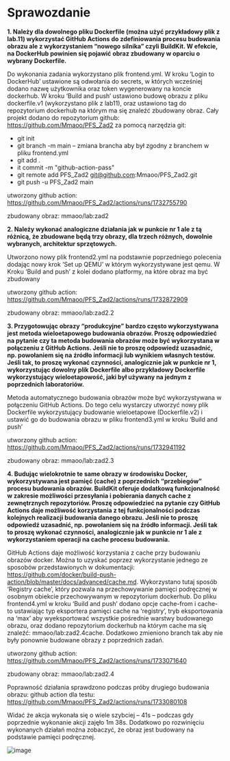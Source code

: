 # Sprawozdanie

**1. Należy dla dowolnego pliku Dockerfile (można użyć przykładowy plik z lab.11) wykorzystać GitHub Actions do zdefiniowania procesu budowania obrazu ale z wykorzystaniem “nowego silnika” czyli BuildKit. W efekcie, na DockerHub powinien się pojawić obraz zbudowany w oparciu o wybrany Dockerfile.**

Do wykonania zadania wykorzystano plik frontend.yml.
W kroku ‘Login to DockerHub’ ustawione są odwołania do secrets, w których wcześniej dodano nazwę użytkownika oraz token wygenerowany na koncie dockerhub.
W kroku ‘Build and push’ ustawiono budowę obrazu z pliku dockerfile.v1 (wykorzystano plik z lab11), oraz ustawiono tag do repozytorium dockerhub na którym ma się znaleźć zbudowany obraz.
Cały projekt dodano do repozytorium github: https://github.com/Mmaoo/PFS_Zad2 za pomocą narzędzia git:
- git init
- git branch -m main – zmiana brancha aby był zgodny z branchem w pliku frontend.yml
- git add .
- it commit -m "github-action-pass"
- git remote add PFS_Zad2 git@github.com:Mmaoo/PFS_Zad2.git
- git push -u PFS_Zad2 main

utworzony github action: https://github.com/Mmaoo/PFS_Zad2/actions/runs/1732755790

zbudowany obraz: mmaoo/lab:zad2


**2. Należy wykonać analogiczne działania jak w punkcie nr 1 ale z tą różnicą, że zbudowane będą trzy obrazy, dla trzech różnych, dowolnie wybranych, architektur sprzętowych.**

Utworzono nowy plik frontend2.yml na podstawnie poprzedniego polecenia dodając nowy krok ‘Set up QEMU’ w którym wykorzystywane jest qemu. W Kroku ‘Build and push’ z kolei dodano platformy, na które obraz ma być zbudowany

utworzony github action: https://github.com/Mmaoo/PFS_Zad2/actions/runs/1732872909

zbudowany obraz: mmaoo/lab:zad2.2


**3. Przygotowując obrazy “produkcyjne” bardzo często wykorzystywana jest metoda wieloetapowego budowania obrazów. Proszę odpowiedzieć na pytanie czy ta metoda budowania obrazów może być wykorzystana w połączeniu z GitHub Actions. Jeśli nie to proszę odpowiedź uzasadnić, np. powołaniem się na źródło informacji lub wynikiem własnych testów. Jeśli tak, to proszę wykonać czynności, analogicznie jak w punkcie nr 1, wykorzystując dowolny plik Dockerfile albo przykładowy Dockerfile wykorzystujący wieloetapowość, jaki był używany na jednym z poprzednich laboratoriów.**

Metoda automatycznego budowania obrazów może być wykorzystywana w połączeniu GitHub Actions. Do tego celu wystarczy utworzyć nowy plik Dockerfile wykorzystujący budowanie wieloetapowe (Dockerfile.v2) i ustawić go do budowania obrazu w pliku frontend3.yml w kroku ‘Build and push’

utworzony github action: https://github.com/Mmaoo/PFS_Zad2/actions/runs/1732941192

zbudowany obraz: mmaoo/lab:zad2.3

**4. Budując wielokrotnie te same obrazy w środowisku Docker, wykorzystywana jest pamięć (cache) z poprzednich “przebiegów” procesu budowania obrazów. BuildKit oferuje dodatkową funkcjonalność w zakresie możliwości przesyłania i pobierania danych cache z zewnętrznych repozytoriów. Proszę odpowiedzieć na pytanie czy GitHub Actions daje możliwość korzystania z tej funkcjonalności podczas kolejnych realizacji budowania danego obrazu. Jeśli nie to proszę odpowiedź uzasadnić, np. powołaniem się na źródło informacji. Jeśli tak to proszę wykonać czynności, analogicznie jak w punkcie nr 1 ale z wykorzystaniem operacji na cache procesu budowania.**

GitHub Actions daje możliwość korzystania z cache przy budowaniu obrazów docker. Można to uzyskać poprzez wykorzystanie jednego ze sposobów przedstawionych w dokumentacji: https://github.com/docker/build-push-action/blob/master/docs/advanced/cache.md. Wykorzystano tutaj sposób ‘Registry cache’, który pozwala na przechowywanie pamięci podręcznej w osobnym obiekcie przechowywanym w repozytorium dockerhub. 
Do pliku frontend4.yml w kroku ‘Build and push’ dodano opcje cache-from i cache-to ustawiając typ eksportera pamięci cache na ‘registry’, tryb eksportowania na ‘max’ aby wyeksportować wszystkie pośrednie warstwy budowanego obrazu, oraz dodano repozytorium dockerhub na którym cache ma się znaleźć: mmaoo/lab:zad2.4cache. Dodatkowo zmieniono branch tak aby nie były ponownie budowane obrazy z poprzednich zadań.

utworzony github action: https://github.com/Mmaoo/PFS_Zad2/actions/runs/1733071640

zbudowany obraz: mmaoo/lab:zad2.4


Poprawność działania sprawdzono podczas próby drugiego budowania obrazu:
github action dla testu: https://github.com/Mmaoo/PFS_Zad2/actions/runs/1733080108

Widać że akcja wykonała się o wiele szybciej – 41s – podczas gdy poprzednie wykonanie akcji zajęło 1m 38s. Dodatkowo po rozwinięciu wykonanych działań można zobaczyć, że obraz jest budowany na podstawie pamięci podręcznej.

![image](https://user-images.githubusercontent.com/32769933/150645226-ac4397d2-c8d1-4953-959f-84bc789d8bf8.png)
